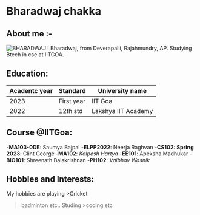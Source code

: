 # Bharadwaj chakka
## About me :-
![BHARADWAJ](https://www.google.com/url?sa=i&url=https%3A%2F%2Fwww.canva.com%2Fdesktop-wallpapers%2Ftemplates%2F&psig=AOvVaw0WXk69eU-l7MW8orLYRGnq&ust=1682489965271000&source=images&cd=vfe&ved=0CA4QjRxqFwoTCMDlgdmxxP4CFQAAAAAdAAAAABAE) I Bharadwaj, from Deverapalli, Rajahmundry, AP. Studying Btech in cse at IITGOA.

## Education:

|Acadentc year | Standard | University name|
|--            |-----------|---------------|
|2023          | First year| IIT Goa     | 
|2022          |12th std    | Lakshya IIT Academy|

## Course @IITGoa:

-**MA103-0DE**: Saumya Bajpal 
-**ELPP2022**: Neerja Raghvan
-**CS102: Spring 2023**: Clint George 
-**MA102**: *Kalpesh Hartya*
-**EE101**: Apeksha Madhukar
-**BIO101**: Shreenath Balakrishnan
-**PH102**: *Vaibhav Wasnik*

## Hobbles and Interests:
My hobbies are playing >Cricket
>badminton etc..
Studing >coding etc
